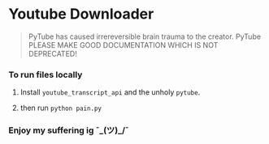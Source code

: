# Youtube Downloader

> PyTube has caused irrereversible brain trauma to the creator. 
> PyTube PLEASE MAKE GOOD DOCUMENTATION WHICH IS NOT DEPRECATED!

### To run files locally 

1. Install `youtube_transcript_api` and the unholy `pytube`.

2. then run `python pain.py`

### Enjoy my suffering ig ¯\_(ツ)_/¯
